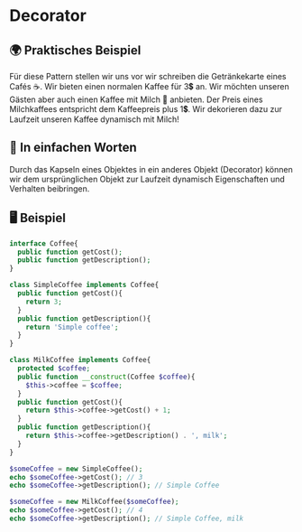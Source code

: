 # Decorator

## 🌍 Praktisches Beispiel
Für diese Pattern stellen wir uns vor wir schreiben die Getränkekarte eines Cafés ☕. Wir bieten einen normalen Kaffee für 3💲 an. Wir möchten unseren Gästen aber auch einen Kaffee mit Milch 🥛 anbieten. Der Preis eines Milchkaffees entspricht dem Kaffeepreis plus 1💲. Wir dekorieren dazu zur Laufzeit unseren Kaffee dynamisch mit Milch! 

## 💬 In einfachen Worten
Durch das Kapseln eines Objektes in ein anderes Objekt (Decorator) können wir dem ursprünglichen Objekt zur Laufzeit dynamisch Eigenschaften und Verhalten beibringen.

## 🖥 Beispiel


```php
interface Coffee{
  public function getCost();
  public function getDescription();
}

class SimpleCoffee implements Coffee{
  public function getCost(){
    return 3;
  }
  public function getDescription(){
    return 'Simple coffee';
  }
}

class MilkCoffee implements Coffee{
  protected $coffee;
  public function __construct(Coffee $coffee){
    $this->coffee = $coffee;
  }
  public function getCost(){
    return $this->coffee->getCost() + 1;
  }
  public function getDescription(){
    return $this->coffee->getDescription() . ', milk';
  }
}

$someCoffee = new SimpleCoffee();
echo $someCoffee->getCost(); // 3
echo $someCoffee->getDescription(); // Simple Coffee

$someCoffee = new MilkCoffee($someCoffee);
echo $someCoffee->getCost(); // 4
echo $someCoffee->getDescription(); // Simple Coffee, milk
```
